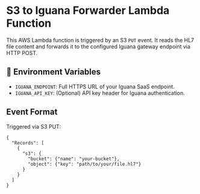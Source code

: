 # S3 to Iguana Forwarder Lambda Function

This AWS Lambda function is triggered by an S3 `PUT` event. It reads the HL7 file content and forwards it to the configured Iguana gateway endpoint via HTTP POST.

## 🔧 Environment Variables
- `IGUANA_ENDPOINT`: Full HTTPS URL of your Iguana SaaS endpoint.
- `IGUANA_API_KEY`: (Optional) API key header for Iguana authentication.

## Event Format
Triggered via S3 PUT:
```
{
  "Records": [
    {
      "s3": {
        "bucket": {"name": "your-bucket"},
        "object": {"key": "path/to/your/file.hl7"}
      }
    }
  ]
}
```
